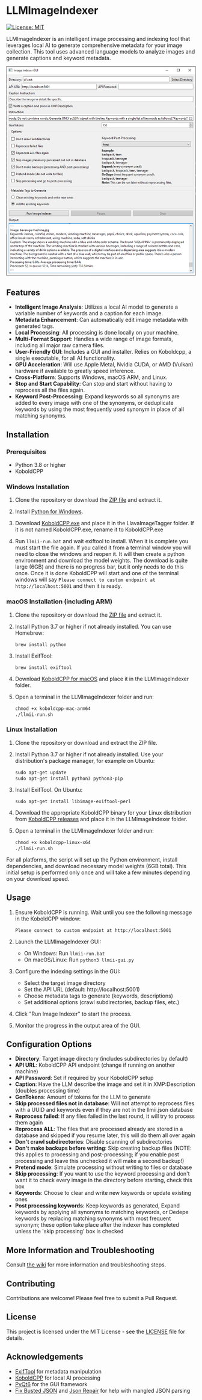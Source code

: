 # LLMImageIndexer

[![License: MIT](https://img.shields.io/badge/License-MIT-yellow.svg)](https://opensource.org/licenses/MIT)

LLMImageIndexer is an intelligent image processing and indexing tool that leverages local AI to generate comprehensive metadata for your image collection. This tool uses advanced language models to analyze images and generate captions and keyword metadata.

![Screenshot](caption_capture.png)

## Features
 
- **Intelligent Image Analysis**: Utilizes a local AI model to generate a variable number of keywords and a caption for each image.
- **Metadata Enhancement**: Can automatically edit image metadata with generated tags.
- **Local Processing**: All processing is done locally on your machine.
- **Multi-Format Support**: Handles a wide range of image formats, including all major raw camera files.
- **User-Friendly GUI**: Includes a GUI and installer. Relies on Koboldcpp, a single executable, for all AI functionality.  
- **GPU Acceleration**: Will use Apple Metal, Nvidia CUDA, or AMD (Vulkan) hardware if available to greatly speed inference.
- **Cross-Platform**: Supports Windows, macOS ARM, and Linux.
- **Stop and Start Capability**: Can stop and start without having to reprocess all the files again.
- **Keyword Post-Processing**: Expand keywords so all synonyms are added to every image with one of the synonyms, or deduplicate keywords by using the most frequently used synonym in place of all matching synonyms.  

## Installation

### Prerequisites

- Python 3.8 or higher
- KoboldCPP

### Windows Installation

1. Clone the repository or download the [ZIP file](https://github.com/jabberjabberjabber/LLavaImageTagger/archive/refs/heads/main.zip) and extract it.

2. Install [Python for Windows](https://www.python.org/downloads/windows/).

3. Download [KoboldCPP.exe](https://github.com/LostRuins/koboldcpp/releases) and place it in the LlavaImageTagger folder. If it is not named KoboldCPP.exe, rename it to KoboldCPP.exe 

4. Run `llmii-run.bat` and wait exiftool to install. When it is complete you must start the file again. If you called it from a terminal window you will need to close the windows and reopen it. It will then create a python environment and download the model weights. The download is quite large (6GB) and there is no progress bar, but it only needs to do this once. Once it is done KoboldCPP will start and one of the terminal windows will say ```Please connect to custom endpoint at http://localhost:5001``` and then it is ready.

### macOS Installation (including ARM)

1. Clone the repository or download the [ZIP file](https://github.com/jabberjabberjabber/LLavaImageTagger/archive/refs/heads/main.zip) and extract it.

2. Install Python 3.7 or higher if not already installed. You can use Homebrew:
   ```
   brew install python
   ```

3. Install ExifTool:
   ```
   brew install exiftool
   ```

4. Download [KoboldCPP for macOS](https://github.com/LostRuins/koboldcpp/releases) and place it in the LLMImageIndexer folder.

5. Open a terminal in the LLMImageIndexer folder and run:
   ```
   chmod +x koboldcpp-mac-arm64
   ./llmii-run.sh
   ```

### Linux Installation

1. Clone the repository or download and extract the ZIP file.

2. Install Python 3.7 or higher if not already installed. Use your distribution's package manager, for example on Ubuntu:
   ```
   sudo apt-get update
   sudo apt-get install python3 python3-pip
   ```

3. Install ExifTool. On Ubuntu:
   ```
   sudo apt-get install libimage-exiftool-perl
   ```

4. Download the appropriate KoboldCPP binary for your Linux distribution from [KoboldCPP releases](https://github.com/LostRuins/koboldcpp/releases) and place it in the LLMImageIndexer folder.

5. Open a terminal in the LLMImageIndexer folder and run:
   ```
   chmod +x koboldcpp-linux-x64
   ./llmii-run.sh
   ```

For all platforms, the script will set up the Python environment, install dependencies, and download necessary model weights (6GB total). This initial setup is performed only once and will take a few minutes depending on your download speed.

## Usage

1. Ensure KoboldCPP is running. Wait until you see the following message in the KoboldCPP window:
   ```
   Please connect to custom endpoint at http://localhost:5001
   ```

2. Launch the LLMImageIndexer GUI:
   - On Windows: Run `llmii-run.bat`
   - On macOS/Linux: Run `python3 llmii-gui.py`

3. Configure the indexing settings in the GUI:
   - Select the target image directory
   - Set the API URL (default: http://localhost:5001)
   - Choose metadata tags to generate (keywords, descriptions)
   - Set additional options (crawl subdirectories, backup files, etc.)

4. Click "Run Image Indexer" to start the process.

5. Monitor the progress in the output area of the GUI.

## Configuration Options

- **Directory**: Target image directory (includes subdirectories by default)
- **API URL**: KoboldCPP API endpoint (change if running on another machine)
- **API Password**: Set if required by your KoboldCPP setup
- **Caption**: Have the LLM describe the image and set it in XMP:Description (doubles processing time)
- **GenTokens**: Amount of tokens for the LLM to generate
- **Skip processed files not in database**: Will not attempt to reprocess files with a UUID and keywords even if they are not in the llmii.json database
- **Reprocess failed**: If any files failed in the last round, it will try to process them again
- **Reprocess ALL**: The files that are processed already are stored in a database and skipped if you resume later, this will do them all over again
- **Don't crawl subdirectories**: Disable scanning of subdirectories
- **Don't make backups before writing**: Skip creating backup files (NOTE: this applies to processing and post-processing; if you enable post processing and leave this unchecked it will make a second backup!)
- **Pretend mode**: Simulate processing without writing to files or database
- **Skip processing**: If you want to use the keyword processing and don't want it to check every image in the directory before starting, check this box
- **Keywords**: Choose to clear and write new keywords or update existing ones
- **Post processing keywords**: Keep keywords as generated, Expand keywords by applying all synonyms to matching keywords, or Dedepe keywords by replacing matching synonyms with most frequent synonym; these option take place after the indexer has completed unless the 'skip processing' box is checked

## More Information and Troubleshooting

Consult [the wiki](https://github.com/jabberjabberjabber/LLavaImageTagger/wiki) for more information and troubleshooting steps.


## Contributing

Contributions are welcome! Please feel free to submit a Pull Request.

## License

This project is licensed under the MIT License - see the [LICENSE](LICENSE) file for details.

## Acknowledgements

- [ExifTool](https://exiftool.org/) for metadata manipulation
- [KoboldCPP](https://github.com/LostRuins/koboldcpp) for local AI processing
- [PyQt6](https://www.riverbankcomputing.com/software/pyqt/) for the GUI framework
- [Fix Busted JSON](https://github.com/Qarj/fix-busted-json) and [Json Repair](https://github.com/josdejong/jsonrepair) for help with mangled JSON parsing
